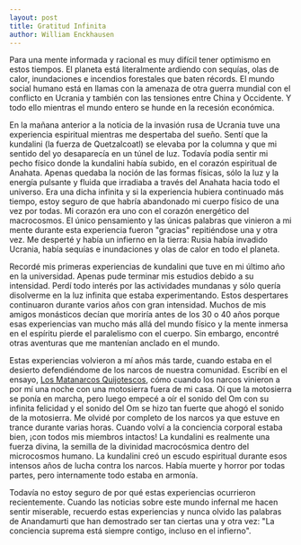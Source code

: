 ```yaml
---
layout: post
title: Gratitud Infinita
author: William Enckhausen
---
```

Para una mente informada y racional es muy difícil tener optimismo en estos tiempos. El planeta está literalmente ardiendo con sequías, olas de calor, inundaciones e incendios forestales que baten récords. El mundo social humano está en llamas con la amenaza de otra guerra mundial con el conflicto en Ucrania y también con las tensiones entre China y Occidente. Y todo ello mientras el mundo entero se hunde en la recesión económica.

En la mañana anterior a la noticia de la invasión rusa de Ucrania tuve una experiencia espiritual mientras me despertaba del sueño. Sentí que la kundalini (la fuerza de Quetzalcoatl) se elevaba por la columna y que mi sentido del yo desaparecía en un túnel de luz. Todavía podía sentir mi pecho físico donde la kundalini había subido, en el corazón espiritual de Anahata. Apenas quedaba la noción de las formas físicas, sólo la luz y la energía pulsante y fluida que irradiaba a través del Anahata hacia todo el universo. Era una dicha infinita y si la experiencia hubiera continuado más tiempo, estoy seguro de que habría abandonado mi cuerpo físico de una vez por todas. Mi corazón era uno con el corazón energético del macrocosmos. El único pensamiento y las únicas palabras que vinieron a mi mente durante esta experiencia fueron "gracias" repitiéndose una y otra vez. Me desperté y había un infierno en la tierra: Rusia había invadido Ucrania, había sequías e inundaciones y olas de calor en todo el planeta.

Recordé mis primeras experiencias de kundalini que tuve en mi último año en la universidad. Apenas pude terminar mis estudios debido a su intensidad. Perdí todo interés por las actividades mundanas y sólo quería disolverme en la luz infinita que estaba experimentando. Estos despertares continuaron durante varios años con gran intensidad. Muchos de mis amigos monásticos decían que moriría antes de los 30 o 40 años porque esas experiencias van mucho más allá del mundo físico y la mente inmersa en el espíritu pierde el paralelismo con el cuerpo. Sin embargo, encontré otras aventuras que me mantenían anclado en el mundo.

Estas experiencias volvieron a mí años más tarde, cuando estaba en el desierto defendiéndome de los narcos de nuestra comunidad. Escribí en el ensayo, <a href="https://www.williamquetzal.org/es/los-matanarcos-quijotescos/">Los Matanarcos Quijotescos</a>, cómo cuando los narcos vinieron a por mí una noche con una motosierra fuera de mi casa. Oí que la motosierra se ponía en marcha, pero luego empecé a oír el sonido del Om con su infinita felicidad y el sonido del Om se hizo tan fuerte que ahogó el sonido de la motosierra. Me olvidé por completo de los narcos ya que estuve en trance durante varias horas. Cuando volví a la conciencia corporal estaba bien, ¡con todos mis miembros intactos! La kundalini es realmente una fuerza divina, la semilla de la divinidad macrocósmica dentro del microcosmos humano.  La kundalini creó un escudo espiritual durante esos intensos años de lucha contra los narcos. Había muerte y horror por todas partes, pero internamente todo estaba en armonía.

Todavía no estoy seguro de por qué estas experiencias ocurrieron recientemente. Cuando las noticias sobre este mundo infernal me hacen sentir miserable, recuerdo estas experiencias y nunca olvido las palabras de Anandamurti que han demostrado ser tan ciertas una y otra vez: "La conciencia suprema está siempre contigo, incluso en el infierno".

